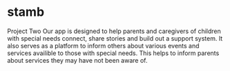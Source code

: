 # stamb
Project Two
Our app is designed to help parents and caregivers of children with special needs connect, share stories and build out a support system. It also serves as a platform to inform others about various events and services availible to those with special needs. This helps to inform parents about services they may have not been aware of. 
